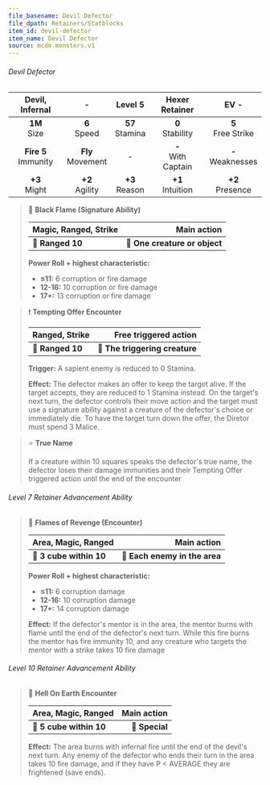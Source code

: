 ```yaml
---
file_basename: Devil Defector
file_dpath: Retainers/Statblocks
item_id: devil-defector
item_name: Devil Defector
source: mcdm.monsters.v1
---
```


###### Devil Defector

|     Devil, Infernal      |           -           |       Level 5       |     Hexer Retainer      |          EV -          |
| :----------------------: | :-------------------: | :-----------------: | :---------------------: | :--------------------: |
|     **1M**<br/> Size     |   **6**<br/> Speed    | **57**<br/> Stamina |  **0**<br/> Stability   | **5**<br/> Free Strike |
| **Fire 5**<br/> Immunity | **Fly**<br/> Movement |          -          | **-**<br/> With Captain | **-**<br/> Weaknesses  |
|    **+3**<br/> Might     |  **+2**<br/> Agility  | **+3**<br/> Reason  |  **+1**<br/> Intuition  |  **+2**<br/> Presence  |

<!-- -->
> 🏹 **Black Flame (Signature Ability)**
>
> | **Magic, Ranged, Strike** |               **Main action** |
> | ------------------------- | ----------------------------: |
> | **📏 Ranged 10**          | **🎯 One creature or object** |
>
> **Power Roll + highest characteristic:**
>
> - **≤11:** 6 corruption or fire damage
> - **12-16:** 10 corruption or fire damage
> - **17+:** 13 corruption or fire damage

<!-- -->
> ❗️ **Tempting Offer Encounter**
>
> | **Ranged, Strike** |      **Free triggered action** |
> | ------------------ | -----------------------------: |
> | **📏 Ranged 10**   | **🎯 The triggering creature** |
>
> **Trigger:** A sapient enemy is reduced to 0 Stamina.
>
> **Effect:** The defector makes an offer to keep the target alive. If the target accepts, they are reduced to 1 Stamina instead. On the target's next turn, the defector controls their move action and the target must use a signature ability against a creature of the defector's choice or immediately die. To have the target turn down the offer, the Diretor must spend 3 Malice.

<!-- -->
> ⭐️ **True Name**
>
> If a creature within 10 squares speaks the defector's true name, the defector loses their damage immunities and their Tempting Offer triggered action until the end of the encounter

###### Level 7 Retainer Advancement Ability

<!-- -->
> 🔳 **Flames of Revenge (Encounter)**
>
> | **Area, Magic, Ranged** |               **Main action** |
> | ----------------------- | ----------------------------: |
> | **📏 3 cube within 10** | **🎯 Each enemy in the area** |
>
> **Power Roll + highest characteristic:**
>
> - **≤11:** 6 corruption damage
> - **12-16:** 10 corruption damage
> - **17+:** 14 corruption damage
>
> **Effect:** If the defector's mentor is in the area, the mentor burns with flame until the end of the defector's next turn. While this fire burns the mentor has fire immunity 10, and any creature who targets the mentor with a strike takes 10 fire damage

###### Level 10 Retainer Advancement Ability

<!-- -->
> 🔳 **Hell On Earth Encounter**
>
> | **Area, Magic, Ranged** | **Main action** |
> | ----------------------- | --------------: |
> | **📏 5 cube within 10** |  **🎯 Special** |
>
> **Effect:** The area burns with infernal fire until the end of the devil's next turn. Any enemy of the defector who ends their turn in the area takes 10 fire damage, and if they have P < AVERAGE they are frightened (save ends).
